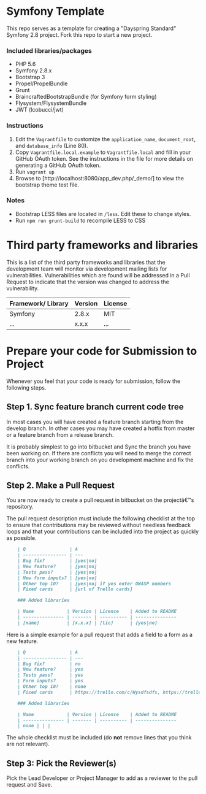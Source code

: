 # Symfony Template

This repo serves as a template for creating a "Dayspring Standard" Symfony 2.8 project.
Fork this repo to start a new project.

### Included libraries/packages
- PHP 5.6
- Symfony 2.8.x
- Bootstrap 3
- Propel/PropelBundle
- Grunt
- BraincraftedBootstrapBundle (for Symfony form styling)
- Flysystem/FlysystemBundle
- JWT (lcobucci/jwt)

### Instructions
1. Edit the `Vagrantfile` to customize the `application_name`, `document_root`, and
`database_info` (Line 80).
2. Copy `Vagrantfile.local.example` to `Vagrantfile.local` and fill in your GitHub
OAuth token. See the instructions in the file for more details on generating a GitHub OAuth token.
3. Run `vagrant up`
4. Browse to [http://localhost:8080/app_dev.php/_demo/] to view the bootstrap theme
test file.

### Notes
- Bootstrap LESS files are located in `/less`. Edit these to change styles.
- Run `npm run grunt-build` to recompile LESS to CSS



# Third party frameworks and libraries

This is a list of the third party frameworks and libraries that the development team
will monitor via development mailing lists for vulnerabilities.  Vulnerabilities which
are found will be addressed in a Pull Request to indicate that the version was changed
to address the vulnerability.

| Framework/ Library | Version  | License
| ------------------ | -------- | -------
| Symfony            | 2.8.x    | MIT
| ...                | x.x.x    | ...


# Prepare your code for Submission to Project

Whenever you feel that your code is ready for submission, follow the following steps.

## Step 1. Sync feature branch current code tree

In most cases you will have created a feature branch starting from the develop branch.
In other cases you may have created a hotfix from master or a feature branch from a
release branch.

It is probably simplest to go into bitbucket and Sync the branch you have been working on.
If there are conflicts you will need to merge the correct branch into your working branch
on you development machine and fix the conflicts.

## Step 2. Make a Pull Request

You are now ready to create a pull request in bitbucket on the projectâ€™s repository.

The pull request description must include the following checklist at the top to ensure
that contributions may be reviewed without needless feedback loops and that your
contributions can be included into the project as quickly as possible.

```md
    | Q                | A
    | ---------------- | ---
    | Bug fix?         | [yes|no]
    | New feature?     | [yes|no]
    | Tests pass?      | [yes|no]
    | New form inputs? | [yes|no]
    | Other top 10?    | [yes|no] if yes enter OWASP numbers
    | Fixed cards      | [url of Trello cards]

    ### Added libraries

    | Name            | Version | Licence    | Added to README
    | --------------- | ------- | ---------- | ---------------
    | [name]          | [x.x.x] | [lic]      | {yes|no]
```

Here is a simple example for a pull request that adds a field to a form as a new
feature.

```md
    | Q                | A
    | ---------------- | ---
    | Bug fix?         | no
    | New feature?     | yes
    | Tests pass?      | yes
    | Form inputs?     | yes
    | Other top 10?    | none
    | Fixed cards      | https://trello.com/c/Wysdfsdfs, https://trello.com/c/Wymrdfsfs

    ### Added libraries

    | Name            | Version | Licence    | Added to README
    | --------------- | ------- | ---------- | ---------------
    | none | | |
```

The whole checklist must be included (do **not** remove lines that you think are not
relevant).

## Step 3: Pick the Reviewer(s)

Pick the Lead Developer or Project Manager to add as a reviewer to the pull request
and Save.

